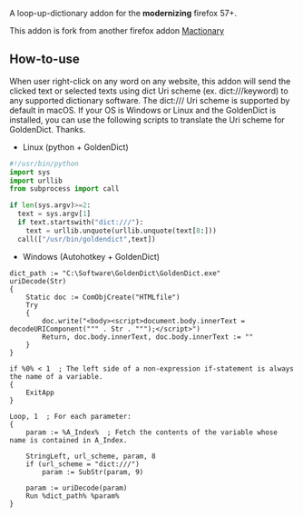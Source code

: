 A loop-up-dictionary addon for the **modernizing** firefox 57+.

This addon is fork from another firefox addon [Mactionary](https://addons.mozilla.org/en-US/firefox/addon/mactionary/)

## How-to-use
When user right-click on any word on any website, this addon will send the clicked text or selected texts using dict Uri scheme (ex. dict:///keyword) to any supported dictionary software.
The dict:/// Uri scheme is supported by default in macOS. If your OS is Windows or Linux and the GoldenDict is installed, you can use the following scripts to translate the Uri scheme for GoldenDict. Thanks.

* Linux (python + GoldenDict)
```python
#!/usr/bin/python
import sys
import urllib
from subprocess import call

if len(sys.argv)>=2:
  text = sys.argv[1]
  if text.startswith("dict:///"):
    text = urllib.unquote(urllib.unquote(text[8:]))
  call(["/usr/bin/goldendict",text])
```

* Windows (Autohotkey + GoldenDict)
```
dict_path := "C:\Software\GoldenDict\GoldenDict.exe"
uriDecode(Str)
{
    Static doc := ComObjCreate("HTMLfile")
    Try
    {
        doc.write("<body><script>document.body.innerText = decodeURIComponent(""" . Str . """);</script>")
        Return, doc.body.innerText, doc.body.innerText := ""
    }
}

if %0% < 1  ; The left side of a non-expression if-statement is always the name of a variable.
{
    ExitApp
}

Loop, 1  ; For each parameter:
{
    param := %A_Index%  ; Fetch the contents of the variable whose name is contained in A_Index.
	
    StringLeft, url_scheme, param, 8
    if (url_scheme = "dict:///")
        param := SubStr(param, 9)
		
    param := uriDecode(param)
    Run %dict_path% %param%
}
```
